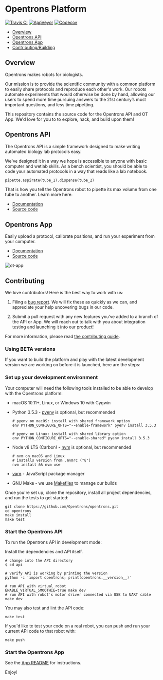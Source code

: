 # Opentrons Platform

[![Travis CI][travis-badge]][travis]
[![AppVeyor][appveyor-badge]][appveyor]
[![Codecov][codecov-badge]][codecov]

*   [Overview](#overview)
*   [Opentrons API](#opentrons-api)
*   [Opentrons App](#opentrons-app)
*   [Contributing/Building](#contributing)

## Overview

Opentrons makes robots for biologists.

Our mission is to provide the scientific community with a common platform to easily share protocols and reproduce each other's work. Our robots automate experiments that would otherwise be done by hand, allowing our users to spend more time pursuing answers to the 21st century’s most important questions, and less time pipetting.

This repository contains the source code for the Opentrons API and OT App. We'd love for you to to explore, hack, and build upon them!

## Opentrons API

The Opentrons API is a simple framework designed to make writing automated biology lab protocols easy.

We've designed it in a way we hope is accessible to anyone with basic computer and wetlab skills. As a bench scientist, you should be able to code your automated protocols in a way that reads like a lab notebook.

```python
pipette.aspirate(tube_1).dispense(tube_2)
```

That is how you tell the Opentrons robot to pipette its max volume from one tube to another. Learn more here:

*   [Documentation](http://docs.opentrons.com)
*   [Source code](https://github.com/Opentrons/opentrons/tree/v3a/api)

## Opentrons App

Easily upload a protocol, calibrate positions, and run your experiment from your computer.

*   [Documentation](https://support.opentrons.com/)
*   [Source code](https://github.com/Opentrons/opentrons/tree/v3a/app)

![ot-app](https://lh3.googleusercontent.com/hz80NB3yiMB6r50aKg9DgSuqmwNAEKFz7aC3qQS56YregCGygg1oc3ldn9FAanqTt7REUXikkSuHDX69JODaLWgegDwO_JnDf30j3NuZ05mWOq16nMTxQBAFW6cZqqEsLaDU-uRW)

## Contributing

We love contributors! Here is the best way to work with us:

1.  Filing a [bug report](https://github.com/Opentrons/opentrons/issues). We will fix these as quickly as we can, and appreciate your help uncovering bugs in our code.

2.  Submit a pull request with any new features you've added to a branch of the API or App. We will reach out to talk with you about integration testing and launching it into our product!

For more information, please read [the contributing guide][contributing].

### Using BETA versions

If you want to build the platform and play with the latest development version we are working on before it is launched, here are the steps:

### Set up your development environment

Your computer will need the following tools installed to be able to develop with the Opentrons platform:

*   macOS 10.11+, Linux, or Windows 10 with Cygwin
*   Python 3.5.3  - [pyenv](https://github.com/pyenv/pyenv) is optional, but recommended

    ``` shell
    # pyenv on macOS: install with shared framework option
    env PYTHON_CONFIGURE_OPTS="--enable-framework" pyenv install 3.5.3

    # pyenv on Linux: install with shared library option
    env PYTHON_CONFIGURE_OPTS="--enable-shared" pyenv install 3.5.3
    ```

*   Node v8 LTS (Carbon) - [nvm][] is optional, but recommended

    ```shell
    # nvm on macOS and Linux
    # installs version from .nvmrc ("8")
    nvm install && nvm use
    ```

*   [yarn][yarn-install] - JavaScript package manager

*   GNU Make - we use [Makefiles][] to manage our builds

Once you're set up, clone the repository, install all project dependencies, and run the tests to get started:

```shell
git clone https://github.com/Opentrons/opentrons.git
cd opentrons
make install
make test
```

### Start the Opentrons API

To run the Opentrons API in development mode:

Install the dependencies and API itself.

```shell
# change into the API directory
$ cd api

# verify API is working by printing the version
python -c 'import opentrons; print(opentrons.__version__)'

# run API with virtual robot
ENABLE_VIRTUAL_SMOOTHIE=true make dev
# run API with robot's motor driver connected via USB to UART cable
make dev
```

You may also test and lint the API code:

```shell
make test
```

If you'd like to test your code on a real robot, you can push and run your current API code to that robot with:

```shell
make push
```

### Start the Opentrons App

See the [App README][app-readme] for instructions.

Enjoy!

[travis]: https://travis-ci.org/Opentrons/opentrons/branches
[travis-badge]: https://img.shields.io/travis/Opentrons/opentrons/v3a.svg?style=flat-square&maxAge=3600&label=*nix%20build
[appveyor]: https://ci.appveyor.com/project/Opentrons/opentrons
[appveyor-badge]: https://img.shields.io/appveyor/ci/Opentrons/opentrons/v3a.svg?style=flat-square&maxAge=3600&label=windows%20build
[codecov]: https://codecov.io/gh/Opentrons/opentrons/branches
[codecov-badge]: https://img.shields.io/codecov/c/github/Opentrons/opentrons/v3a.svg?style=flat-square&maxAge=3600
[contributing]: ./CONTRIBUTING.md
[app-readme]: ./app/README.md
[makefiles]: https://en.wikipedia.org/wiki/Makefile
[nvm]: https://github.com/creationix/nvm
[yarn-install]: https://yarnpkg.com/en/docs/install
